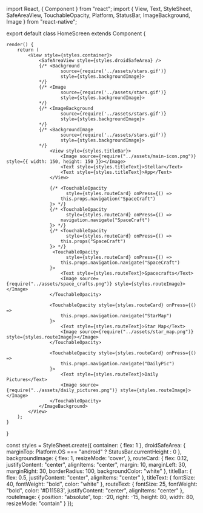 import React, { Component } from "react";
import {
    View,
    Text,
    StyleSheet,
    SafeAreaView,
    TouchableOpacity,
    Platform,
    StatusBar,
    ImageBackground,
    Image
} from "react-native";

export default class HomeScreen extends Component {


    render() {
        return (
            <View style={styles.container}>
                <SafeAreaView style={styles.droidSafeArea} />
                {/* <Background 
                        source={require('../assets/stars.gif')} 
                        style={styles.backgroundImage}> 
                */}
                {/* <Image 
                        source={require('../assets/stars.gif')} 
                        style={styles.backgroundImage}> 
                */}
                {/* <ImageBackground 
                        source={require('../assets/stars.gif')} 
                        style={styles.backgroundImage}> 
                */}
                {/* <BackgroundImage
                        source={require('../assets/stars.gif')} 
                        style={styles.backgroundImage}> 
                */}
                    <View style={styles.titleBar}>
                        <Image source={require("../assets/main-icon.png")} style={{ width: 150, height: 150 }}></Image>
                        <Text style={styles.titleText}>Stellar</Text>
                        <Text style={styles.titleText}>App</Text>
                    </View>

                    {/* <TouchableOpacity 
                          style={styles.routeCard} onPress={() =>
                        this.props.navigation("SpaceCraft")
                    }> */}
                    {/* <TouchableOpacity 
                          style={styles.routeCard} onPress={() =>
                        navigation.navigate("SpaceCraft")
                    }> */}
                    {/* <TouchableOpacity 
                          style={styles.routeCard} onPress={() =>
                        this.props("SpaceCraft")
                    }> */}
                     <TouchableOpacity 
                          style={styles.routeCard} onPress={() =>
                        this.props.navigation.navigate("SpaceCraft")
                    }>                     
                        <Text style={styles.routeText}>Spacecrafts</Text>
                        <Image source={require("../assets/space_crafts.png")} style={styles.routeImage}></Image>
                    </TouchableOpacity>

                    <TouchableOpacity style={styles.routeCard} onPress={() =>
                        this.props.navigation.navigate("StarMap")
                    }>
                        <Text style={styles.routeText}>Star Map</Text>
                        <Image source={require("../assets/star_map.png")} style={styles.routeImage}></Image>
                    </TouchableOpacity>

                    <TouchableOpacity style={styles.routeCard} onPress={() =>
                        this.props.navigation.navigate("DailyPic")
                    }>
                        <Text style={styles.routeText}>Daily Pictures</Text>
                        <Image source={require("../assets/daily_pictures.png")} style={styles.routeImage}></Image>
                    </TouchableOpacity>
                </ImageBackground>
            </View>
        );
    }
}

const styles = StyleSheet.create({
    container: {
        flex: 1
    },
    droidSafeArea: {
        marginTop: Platform.OS === "android" ? StatusBar.currentHeight : 0
    },
    backgroundImage: {
        flex: 1,
        resizeMode: 'cover',
    },
    routeCard: {
        flex: 0.12,
        justifyContent: "center",
        alignItems: "center",
        margin: 10,
        marginLeft: 30,
        marginRight: 30,
        borderRadius: 100,
        backgroundColor: "white"
    },
    titleBar: {
        flex: 0.5,
        justifyContent: "center",
        alignItems: "center"
    },
    titleText: {
        fontSize: 40,
        fontWeight: "bold",
        color: "white"
    },
    routeText: {
        fontSize: 25,
        fontWeight: "bold",
        color: '#D11583',
        justifyContent: "center",
        alignItems: "center"
    },
    routeImage: {
        position: "absolute",
        top: -20,
        right: -15,
        height: 80,
        width: 80,
        resizeMode: "contain"
    }
});